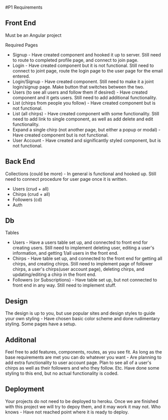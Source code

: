 #P1 Requirements

## Front End

Must be an Angular project

Required Pages
- Signup - Have created component and hooked it up to server. Still need to route to completed profile page, and connect to join page.
- Login - Have created component but it is not functional. Still need to connect to joint page, route the login page to the user page for the email entered.
- Login/Signup - Have created component. Still need to make it a joint login/signup page. Make button that switches between the two.
- Users (to see all users and follow them if desired) - Have created component and it gets users. Still need to add additional functionality.
- List (chirps from people you follow) - Have created component but is not functional.
- List (all chirps) - Have created component with some functionality. Still need to add link to single component, as well as add delete and edit functionality.
- Expand a single chirp (not another page, but either a popup or modal) - Have created component but is not functional.
- User Account - Have created and significantly styled component, but is not functional.

## Back End

Collections (could be more) - In general is functional and hooked up. Still need to connect procedure for user page once it is written.
- Users (crud + all)
- Chirps (crud + all)
- Followers (cd)
- Auth 

## Db 

Tables 
- Users - Have a users table set up, and connected to front end for creating users. Still need to implement deleting user, editing a user's information, and getting 1/all users in the front end.
- Chirps - Have table set up, and connected to the front end for getting all chirps, and creating chirps. Still need to implement page of follower chirps, a user's chirps(user account page), deleting chirps, and updating/editing a chirp in the front end.
- Followers (or Subscriptions) - Have table set up, but not connected to front end in any way. Still need to implement stuff.

## Design

The design is up to you, but use popular sites and design styles to guide your own styling - Have chosen basic color scheme and done rudimentary styling. Some pages have a setup.

## Additonal

Feel free to add features, components, routes, as you see fit. As long as the base requirements are met you can do whatever you want - Are planning to add extra functionality to user account page. Plan to see all of a user's chirps as well as their followers and who they follow. Etc. Have done some styling to this end, but no actual functionality is coded.

## Deployment

Your projects do not need to be deployed to heroku. Once we are finished with this project we will try to depoy them, and it may work it may not. Who knows - Have not reached point where it is ready to deploy.